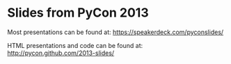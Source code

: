 Slides from PyCon 2013
======================

Most presentations can be found at: https://speakerdeck.com/pyconslides/

HTML presentations and code can be found at: http://pycon.github.com/2013-slides/
